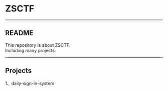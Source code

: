 # ZSCTF
******
## README
This repository is about ZSCTF.  
Including many projects.
******
## Projects
1、daily-sign-in-system
